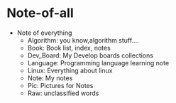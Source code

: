 # Note-of-all
- Note of everything
   * Algorithm: you know,algorithm stuff....
   * Book: Book list, index, notes
   * Dev_Board: My Develop boards collections
   * Language: Programming language learning note
   * Linux: Everything about linux
   * Note: My notes
   * Pic: Pictures for Notes
   * Raw: unclassified words 

